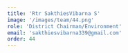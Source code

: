 ```yaml
---
title: 'Rtr SakthiesVibarna S'
image: '/images/team/44.png'
role: 'District Chairman/Environment'
email: 'sakthiesvibarna339@gmail.com'
order: 44
---
```

